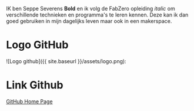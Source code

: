 IK ben Seppe Severens **Bold**
en ik volg de FabZero opleiding  _italic_
om verschillende technieken en programma's te leren kennen. 
Deze kan ik dan goed gebruiken in mijn dagelijks leven maar ook in een makerspace.

# Logo GitHub

 ![Logo github]({{ site.baseurl }}/assets/logo.png):
 
 # Link Github

[GitHub Home Page](https://github.com)
